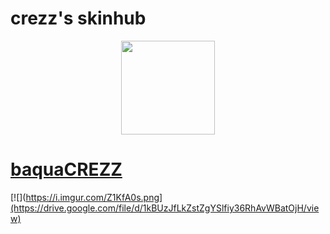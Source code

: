 # crezz's skinhub
<p align="center">
<a href="[https://akatsuki.gg/u/uban](https://akatsuki.gg/u/105687?mode=0&rx=0)">
  <img src="https://cdn.discordapp.com/attachments/689426989345669144/1097917969209765898/105687.png"  
       width="150"
       height="150"></a>
  
 # [baquaCREZZ](https://drive.google.com/file/d/1kBUzJfLkZstZgYSlfiy36RhAvWBatOjH/view)
[![](https://i.imgur.com/Z1KfA0s.png](https://drive.google.com/file/d/1kBUzJfLkZstZgYSlfiy36RhAvWBatOjH/view)
